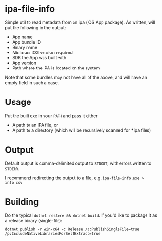 # ipa-file-info
Simple util to read metadata from an ipa (iOS App package). As written, will put the following in the output:
- App name
- App bundle ID
- Binary name
- Minimum iOS version required
- SDK the App was built with
- App version
- Path where the IPA is located on the system

Note that some bundles may not have all of the above, and will have an empty field in such a case.

# Usage
Put the built exe in your `PATH` and pass it either
- A path to an IPA file, or
- A path to a directory (which will be recursively scanned for *.ipa files)

# Output
Default output is comma-delimited output to `STDOUT`, with errors written to `STDERR`.

I recommend redirecting the output to a file, e.g. `ipa-file-info.exe > info.csv`

# Building
Do the typical `dotnet restore && dotnet build`. If you'd like to package it as a release binary (single-file):

```dotnet publish -r win-x64 -c Release /p:PublishSingleFile=true /p:IncludeNativeLibrariesForSelfExtract=true```